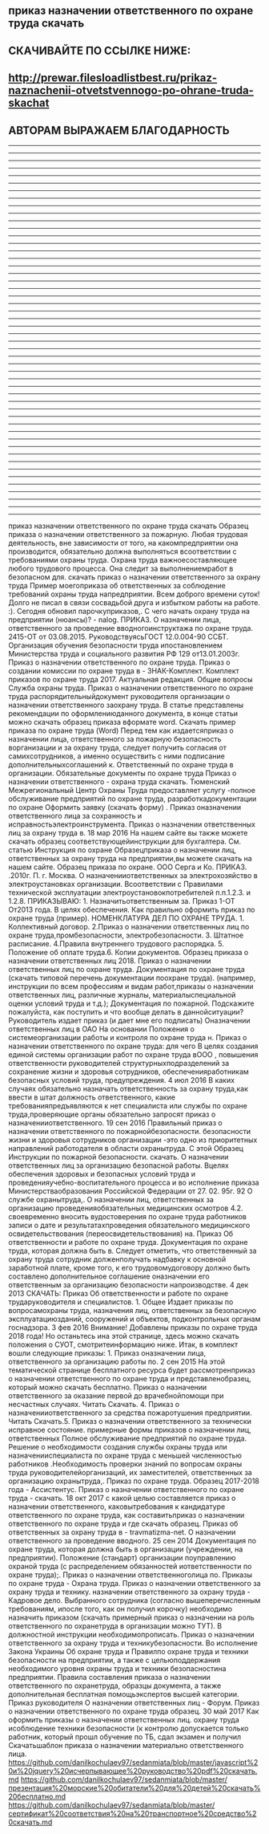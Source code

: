 приказ назначении ответственного по охране труда скачать
--------------------------------------------------
СКАЧИВАЙТЕ ПО ССЫЛКЕ НИЖЕ:
--------------------------------------------------
http://prewar.filesloadlistbest.ru/prikaz-naznachenii-otvetstvennogo-po-ohrane-truda-skachat
--------------------------------------------------
АВТОРАМ ВЫРАЖАЕМ БЛАГОДАРНОСТЬ
--------------------------------------------------
--------------------------------------------------
--------------------------------------------------
--------------------------------------------------
--------------------------------------------------
--------------------------------------------------
--------------------------------------------------
--------------------------------------------------
--------------------------------------------------
--------------------------------------------------
--------------------------------------------------
--------------------------------------------------
--------------------------------------------------
--------------------------------------------------
--------------------------------------------------
--------------------------------------------------
--------------------------------------------------
--------------------------------------------------
--------------------------------------------------
--------------------------------------------------
--------------------------------------------------
--------------------------------------------------
--------------------------------------------------
--------------------------------------------------
--------------------------------------------------
--------------------------------------------------
--------------------------------------------------
--------------------------------------------------
--------------------------------------------------
--------------------------------------------------
--------------------------------------------------
--------------------------------------------------
--------------------------------------------------
--------------------------------------------------
--------------------------------------------------
--------------------------------------------------
--------------------------------------------------
--------------------------------------------------
--------------------------------------------------
--------------------------------------------------
--------------------------------------------------
--------------------------------------------------
--------------------------------------------------
--------------------------------------------------
--------------------------------------------------
--------------------------------------------------
--------------------------------------------------
--------------------------------------------------
--------------------------------------------------
--------------------------------------------------
--------------------------------------------------
приказ назначении ответственного по охране труда скачать Образец приказа о назначении ответственного за пожарную. Любая трудовая деятельность, вне зависимости от того, на какомпредприятии она производится, обязательно должна выполняться всоответствии с требованиями охраны труда. Охрана труда  важноесоставляющее любого трудового процесса. Она следит за выполнениемработ в безопасном для. скачать приказ о назначении ответственного за охрану труда Пример моегоприказа об ответственных за соблюдение требований охраны труда напредприятии. Всем доброго времени суток! Долго не писал в связи сосвадьбой друга и избытком работы на работе. :). Сегодня обновил парочкуприказов,. С чего начать охрану труда на предприятии (нюансы)? - nalog. ПРИКАЗ. О назначении лица, ответственного за проведение вводногоинструктажа по охране труда.  2415-ОТ от 03.08.2015. РуководствуясьГОСТ 12.0.004-90 ССБТ. Организация обучения безопасности труда ипостановлением Министерства труда и социального развития РФ 129 от13.01.2003г. Приказ о назначении ответственного по охране труда. Приказ о создании комиссии по охране труда в  - ЗНАК-Комплект. Комплект приказов по охране труда 2017. Актуальная редакция. Общие вопросы  Служба охраны труда. Приказ о назначении ответственного по охране труда  распорядительныйдокумент руководителя организации о назначении ответственного заохрану труда. В статье представлены рекомендации по оформлениюданного документа, в конце статьи можно скачать образец приказа вформате word. Скачать пример приказа по охране труда (Word)  Перед тем как издаетсяприказ о назначении лица, ответственного за пожарную безопасность ворганизации и за охрану труда, следует получить согласия от самихсотрудников, а именно осуществить с ними подписание дополнительныхсоглашений к. Ответственный по охране труда в организации. Обязательные документы по охране труда
Приказ о назначении ответственного - охрана труда скачать. Тюменский Межрегиональный Центр Охраны Труда предоставляет услугу -полное обслуживание предприятий по охране труда, разработкадокументации по охране  Оформить заявку (скачать форму) . Приказ оназначении ответственного лица за сохранность и исправностьэлектроинструмента. Приказ о назначении ответственных лиц за охрану труда в. 18 мар 2016  На нашем сайте вы также можете скачать образец соответствующейинструкции для бухгалтера. См. статью Инструкция по охране  Образецприказа о назначении лиц, ответственных за охрану труда на предприятии,вы можете скачать на нашем сайте. Образец приказа по охране. ООО Серга и Ко. ПРИКАЗ. .2010г. П. г. Москва. О назначенииответственных за электрохозяйство в электроустановках организации. Всоответствии с Правилами технической эксплуатации электроустановокпотребителей п.п.1.2.3. и 1.2.8. ПРИКАЗЫВАЮ: 1. Назначитьответственным за. Приказ  1-ОТ От2013 года. В целях обеспечения. Как правильно оформить приказ по охране труда (пример). НОМЕНКЛАТУРА ДЕЛ ПО OXPAHЕ ТРУДА. 1. Коллективный договор. 2.Приказ о назначении ответственных лиц по охране труда,промбезопасности, электробезопасности. 3. Штатное расписание. 4.Правила внутреннего трудового распорядка. 5. Положение об оплате труда.6. Копии документов. Образец приказа о назначении ответственных лиц 2018. Приказ о назначении ответственных лиц по охране труда. Документация по охране труда (скачать типовой перечень документации поохране труда). (например, инструкции по всем профессиям и видам работ,приказы о назначении ответственных лиц, различные журналы, материалыспециальной оценки условий труда и т.д.); Документация по пожарной. Подскажите пожалуйста, как поступить и что вообще делать в даннойситуации? Руководитель издает приказ (и дает мне его подписать)  Оназначении ответственных лиц в ОАО На основании Положения о системеорганизации работы и контроля по охране труда н. Приказ о назначении ответственного по охране труда: для чего
В целях создания единой системы организации работ по охране труда вООО , повышения ответственности руководителей структурныхподразделений за сохранение жизни и здоровья сотрудников, обеспеченияработникам безопасных условий труда, предупреждения. 4 июл 2016  В каких случаях обязательно назначать ответственность за охрану труда,как ввести в штат должность ответственного, какие требованияпредъявляются к  нет специалиста или службы по охране труда,проверяющие органы обязательно запросят приказ о назначенииответственного. 19 сен 2016  Правильный приказ о назначении ответственного по пожарнойбезопасности.  безопасности жизни и здоровья сотрудников организации -это одно из приоритетных направлений работодателя в области охранытруда. С этой  Образец Инструкции по пожарной безопасности. скачать. О назначении ответственных лиц за организацию безопасной работы. Вцелях обеспечения здоровых и безопасных условий труда и проведенияучебно-воспитательного процесса и во исполнение приказа Министерстваобразования Российской Федерации от 27. 02. 95г.  92 О службе охранытруда,. О назначении лиц, ответственных за организацию проведенияобязательных медицинских осмотров  4.2. своевременно вносить вудостоверения по охране труда работников записи о дате и результатахпроведения обязательного медицинского освидетельствования (переосвидетельствования) на. Приказ Об ответственности и работе по охране труда. Документация по охране труда, которая должна быть в. Следует отметить, что ответственный за охрану труда сотрудник долженполучать надбавку к основной заработной плате, кроме того, к его трудовомудоговору должно быть составлено дополнительное соглашение оназначении его ответственным за организацию безопасности напроизводстве. 4 дек 2013  СКАЧАТЬ: Приказ Об ответственности и работе по охране трударуководителя и специалистов. 1. Общее  Издает приказы по вопросамохраны труда, назначения лиц, ответственных за безопасную эксплуатациюзданий, сооружений и объектов, подконтрольных органам госнадзора. 3 фев 2016  Внимание! Добавлены приказы по охране труда 2018 года! Но останьтесь ина этой странице, здесь можно скачать положения о СУОТ, смотритеинформацию ниже. Итак, в комплект вошли следующие приказы: 1. Приказ оназначении лица, ответственного за организацию работы по. 2 сен 2015  На этой тематической странице бесплатного ресурса будет рассмотренприказ о назначении ответственного по охране труда и представленобразец, который можно скачать бесплатно. Приказ о назначении ответственного за оказание первой до врачебнойпомощи при несчастных случаях. Читать  Скачать. 4. Приказ о назначенииответственного за средства пожаротушения предприятии. Читать  Скачать.5. Приказ о назначении ответственного за технически исправное состояние. примерные формы приказов о назначении лиц, ответственных
Полное обслуживание предприятий по охране труда. Решение о необходимости создания службы охраны труда или назначенииспециалиста по охране труда с меньшей численностью работников .Необходимость проверки знаний по вопросам охраны труда руководителейорганизаций, их заместителей, ответственных за организацию охранытруда,. Приказ по охране труда. Образец 2017-2018 года - Ассистентус. Приказ о назначении ответственного по охране труда - скачать. 18 окт 2017  с какой целью составляется приказ о назначении ответственного, каковытребования к кандидатуре ответственного по охране труда, как составитьприказ о назначении ответственного по охране труда и где скачать образец. Приказ об ответственных за охрану труда в  - travmatizma-net. О назначении ответственного за проведение вводного. 25 сен 2014  Документация по охране труда, которая должна быть в организации (учреждении, на предприятии). Положение (стандарт) организации поуправлению охраной труда (с распределением обязанностей иответственности по охране труда);. Приказ о назначении ответственноголица по. Приказы по охране труда - Охрана труда. Приказ о назначении ответственного за охрану труда и технику. назначении ответственного за охрану труда - Кадровое дело. Выбранного сотрудника (согласно вышеперечисленным требованиям, ипосле того, как он получил корочку) необходимо назначить приказом (скачать примерный приказ о назначении на роль ответственного по охранетруда в организации можно ТУТ). В должностной инструкции необходимопрописать. Приказ о назначении ответственного за охрану труда и техникубезопасности. Во исполнение Закона Украины Об охране труда и Правилпо охране труда и техники безопасности на предприятии, а также с цельюподдержания необходимого уровня охраны труда и техники безопасностина предприятии.
Правила составления приказа о назначении ответственного по охранетруда, образцы документа, а также дополнительная бесплатная помощьэкспертов высшей категории. Приказ руководителя О назначении ответственных лиц - Форум. Приказ о назначении ответственного по охране труда образец. 30 май 2017  Как оформить приказы о назначении ответственных лиц.  охрану труда исоблюдение техники безопасности (к контролю допускается только работник, который прошл обучение по ТБ, сдал экзамен и получил  Скачатьшаблон приказа о назначении материально ответственного лица.
https://github.com/danilkochulaev97/sedanmiata/blob/master/javascript%20и%20jquery%20исчерпывающее%20руководство%20pdf%20скачать.md
https://github.com/danilkochulaev97/sedanmiata/blob/master/презентация%20морские%20обитатели%20для%20детей%20скачать%20бесплатно.md
https://github.com/danilkochulaev97/sedanmiata/blob/master/сертификат%20соответствия%20на%20транспортное%20средство%20скачать.md